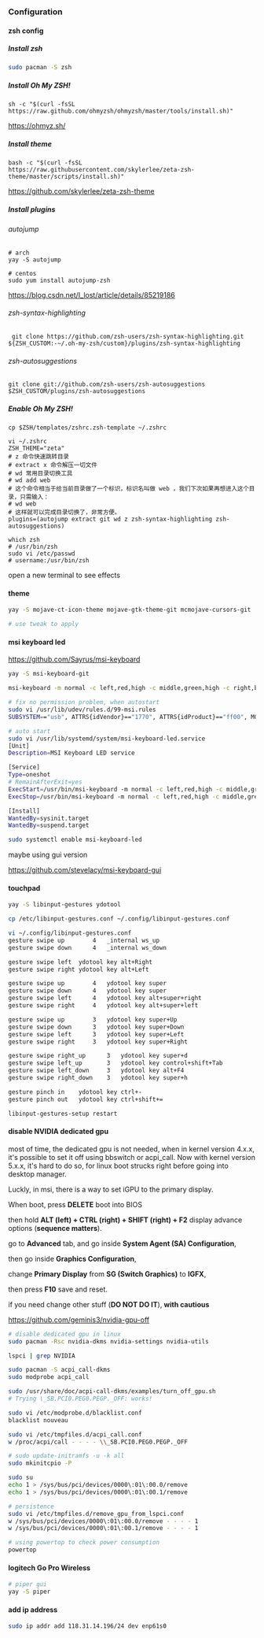 ### Configuration

#### zsh config

##### Install zsh

```bash
sudo pacman -S zsh
```

##### Install Oh My ZSH!

```shell
sh -c "$(curl -fsSL https://raw.github.com/ohmyzsh/ohmyzsh/master/tools/install.sh)"
```

https://ohmyz.sh/

##### Install theme

```shell
bash -c "$(curl -fsSL https://raw.githubusercontent.com/skylerlee/zeta-zsh-theme/master/scripts/install.sh)"
```

https://github.com/skylerlee/zeta-zsh-theme

##### Install plugins

###### autojump

```shell
# arch
yay -S autojump

# centos
sudo yum install autojump-zsh
```

https://blog.csdn.net/I_lost/article/details/85219186

###### zsh-syntax-highlighting

```shell
 git clone https://github.com/zsh-users/zsh-syntax-highlighting.git ${ZSH_CUSTOM:-~/.oh-my-zsh/custom}/plugins/zsh-syntax-highlighting
```

###### zsh-autosuggestions

```shell
git clone git://github.com/zsh-users/zsh-autosuggestions $ZSH_CUSTOM/plugins/zsh-autosuggestions
```

##### Enable Oh My ZSH!

```shell
cp $ZSH/templates/zshrc.zsh-template ~/.zshrc

vi ~/.zshrc
ZSH_THEME="zeta"
# z 命令快速跳转目录
# extract x 命令解压一切文件
# wd 常用目录切换工具
# wd add web
# 这个命令相当于给当前目录做了一个标识，标识名叫做 web ，我们下次如果再想进入这个目录，只需输入：
# wd web
# 这样就可以完成目录切换了，非常方便。
plugins=(autojump extract git wd z zsh-syntax-highlighting zsh-autosuggestions)
```



```shell
which zsh
# /usr/bin/zsh
sudo vi /etc/passwd
# username:/usr/bin/zsh
```

open a new terminal to see effects

#### theme

```bash
yay -S mojave-ct-icon-theme mojave-gtk-theme-git mcmojave-cursors-git

# use tweak to apply
```



#### msi keyboard led

https://github.com/Sayrus/msi-keyboard

```bash
yay -S msi-keyboard-git

msi-keyboard -m normal -c left,red,high -c middle,green,high -c right,blue,high -r touchpad,255,0,0 -r logo,255,255,255
```

```bash
# fix no permission problem, when autostart
sudo vi /usr/lib/udev/rules.d/99-msi.rules
SUBSYSTEM=="usb", ATTRS{idVendor}=="1770", ATTRS{idProduct}=="ff00", MODE="0666"
```

```bash
# auto start
sudo vi /usr/lib/systemd/system/msi-keyboard-led.service
[Unit]
Description=MSI Keyboard LED service

[Service]
Type=oneshot
# RemainAfterExit=yes
ExecStart=/usr/bin/msi-keyboard -m normal -c left,red,high -c middle,green,high -c right,blue,high -r touchpad,255,0,0 -r logo,255,255,255
ExecStop=/usr/bin/msi-keyboard -m normal -c left,red,high -c middle,green,high -c right,blue,high -r touchpad,255,0,0 -r logo,255,255,255

[Install]
WantedBy=sysinit.target
WantedBy=suspend.target
```

```bash
sudo systemctl enable msi-keyboard-led
```



maybe using gui version

https://github.com/stevelacy/msi-keyboard-gui



#### touchpad

```bash
yay -S libinput-gestures ydotool
```

```bash
cp /etc/libinput-gestures.conf ~/.config/libinput-gestures.conf

vi ~/.config/libinput-gestures.conf
gesture swipe up        4   _internal ws_up
gesture swipe down      4   _internal ws_down

gesture swipe left  ydotool key alt+Right
gesture swipe right ydotool key alt+Left

gesture swipe up        4   ydotool key super
gesture swipe down      4   ydotool key super
gesture swipe left      4   ydotool key alt+super+right
gesture swipe right     4   ydotool key alt+super+left

gesture swipe up        3   ydotool key super+Up
gesture swipe down      3   ydotool key super+Down
gesture swipe left      3   ydotool key super+Left
gesture swipe right     3   ydotool key super+Right

gesture swipe right_up      3   ydotool key super+d
gesture swipe left_up       3   ydotool key control+shift+Tab
gesture swipe left_down     3   ydotool key alt+F4
gesture swipe right_down    3   ydotool key super+h

gesture pinch in    ydotool key ctrl+-
gesture pinch out   ydotool key ctrl+shift+=
```

```bash
libinput-gestures-setup restart
```



#### disable NVIDIA dedicated gpu

most of time, the dedicated gpu is not needed, when in kernel version 4.x.x, it's possible to set it off using bbswitch or acpi_call. Now with kernel version 5.x.x, it's hard to do so, for linux boot strucks right before going into desktop manager.

Luckly, in msi, there is a way to set iGPU to the primary display.

When boot, press **DELETE** boot into BIOS

then hold **ALT (left) + CTRL (right) + SHIFT (right) + F2** display advance options (**sequence matters**).

go to **Advanced** tab, and go inside **System Agent (SA) Configuration**,

then go inside **Graphics Configuration**,

change **Primary Display** from **SG (Switch Graphics)** to **IGFX**,

then press **F10** save and reset.



if you need change other stuff (**DO NOT DO IT**), **with cautious**



https://github.com/geminis3/nvidia-gpu-off

```bash
# disable dedicated gpu in linux
sudo pacman -Rsc nvidia-dkms nvidia-settings nvidia-utils

lspci | grep NVIDIA

sudo pacman -S acpi_call-dkms
sudo modprobe acpi_call

sudo /usr/share/doc/acpi-call-dkms/examples/turn_off_gpu.sh
# Trying \_SB.PCI0.PEG0.PEGP._OFF: works!

sudo vi /etc/modprobe.d/blacklist.conf
blacklist nouveau

sudo vi /etc/tmpfiles.d/acpi_call.conf
w /proc/acpi/call - - - - \\_SB.PCI0.PEG0.PEGP._OFF

# sudo update-initramfs -u -k all
sudo mkinitcpio -P

sudo su
echo 1 > /sys/bus/pci/devices/0000\:01\:00.0/remove
echo 1 > /sys/bus/pci/devices/0000\:01\:00.1/remove

# persistence
sudo vi /etc/tmpfiles.d/remove_gpu_from_lspci.conf
w /sys/bus/pci/devices/0000\:01\:00.0/remove - - - - 1
w /sys/bus/pci/devices/0000\:01\:00.1/remove - - - - 1

# using powertop to check power consumption
powertop
```



#### logitech Go Pro Wireless

```bash
# piper gui
yay -S piper
```



#### add ip address

```bash
sudo ip addr add 118.31.14.196/24 dev enp61s0
```





